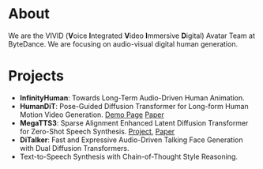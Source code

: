 # About
We are the VIVID (**V**oice **I**ntegrated **V**ideo **I**mmersive **D**igital) Avatar Team at ByteDance. We are focusing on audio-visual digital human generation.

# Projects 
- **InfinityHuman**: Towards Long-Term Audio-Driven Human Animation. 
- **HumanDiT**: Pose-Guided Diffusion Transformer for Long-form Human Motion Video Generation. [Demo Page](https://agnjason.github.io/HumanDiT-page/)  [Paper](https://arxiv.org/abs/2502.04847) 
- **MegaTTS3**: Sparse Alignment Enhanced Latent Diffusion Transformer for Zero-Shot Speech Synthesis. [Project](https://github.com/bytedance/MegaTTS3), [Paper](https://arxiv.org/abs/2502.18924)
- **DiTalker**: Fast and Expressive Audio-Driven Talking Face Generation with Dual Diffusion Transformers.
- Text-to-Speech Synthesis with Chain-of-Thought Style Reasoning.

